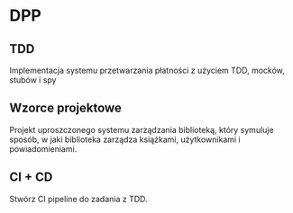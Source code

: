 # DPP

## TDD
Implementacja systemu przetwarzania płatności z użyciem TDD, mocków, stubów i spy

## Wzorce projektowe
Projekt uproszczonego systemu zarządzania biblioteką, który symuluje sposób, w jaki biblioteka zarządza książkami, użytkownikami i powiadomieniami.

## CI + CD
Stwórz CI pipeline do zadania z TDD.
